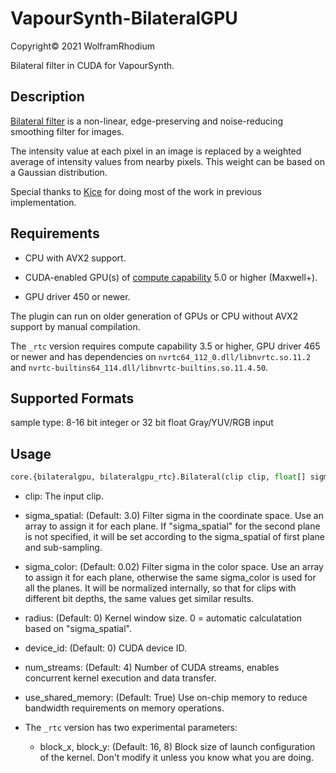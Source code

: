 # VapourSynth-BilateralGPU
Copyright© 2021 WolframRhodium

Bilateral filter in CUDA for VapourSynth.

## Description
[Bilateral filter](https://en.wikipedia.org/wiki/Bilateral_filter) is a non-linear, edge-preserving and noise-reducing smoothing filter for images.

The intensity value at each pixel in an image is replaced by a weighted average of intensity values from nearby pixels. This weight can be based on a Gaussian distribution.

Special thanks to [Kice](https://github.com/kice) for doing most of the work in previous implementation.

## Requirements
- CPU with AVX2 support.

- CUDA-enabled GPU(s) of [compute capability](https://developer.nvidia.com/cuda-gpus) 5.0 or higher (Maxwell+).

- GPU driver 450 or newer.

The plugin can run on older generation of GPUs or CPU without AVX2 support by manual compilation.

The `_rtc` version requires compute capability 3.5 or higher, GPU driver 465 or newer and has dependencies on `nvrtc64_112_0.dll/libnvrtc.so.11.2` and `nvrtc-builtins64_114.dll/libnvrtc-builtins.so.11.4.50`.

## Supported Formats

sample type: 8-16 bit integer or 32 bit float Gray/YUV/RGB input

## Usage

```python
core.{bilateralgpu, bilateralgpu_rtc}.Bilateral(clip clip, float[] sigma_spatial=3.0, float[] sigma_color=0.02, int[] radius=0, int device_id=0, int num_streams=4, bool use_shared_memory=True)
```

- clip:
    The input clip.

- sigma_spatial: (Default: 3.0)
    Filter sigma in the coordinate space.
	Use an array to assign it for each plane. If "sigma_spatial" for the second plane is not specified, it will be set according to the sigma_spatial of first plane and sub-sampling.

- sigma_color: (Default: 0.02)
    Filter sigma in the color space.
	Use an array to assign it for each plane, otherwise the same sigma_color is used for all the planes.
	It will be normalized internally, so that for clips with different bit depths, the same values get similar results.

- radius: (Default: 0)
    Kernel window size. 0 = automatic calculatation based on "sigma_spatial".

- device_id: (Default: 0)
    CUDA device ID.

- num_streams: (Default: 4)
    Number of CUDA streams, enables concurrent kernel execution and data transfer.

- use_shared_memory: (Default: True)
    Use on-chip memory to reduce bandwidth requirements on memory operations.

- The `_rtc` version has two experimental parameters:
    - block_x, block_y: (Default: 16, 8)
        Block size of launch configuration of the kernel. Don't modify it unless you know what you are doing.
